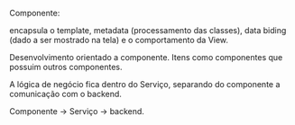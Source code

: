 Componente:

encapsula o template, metadata (processamento das classes), data biding (dado a ser mostrado na tela) e o comportamento da View.

Desenvolvimento orientado a componente. Itens como componentes que possuim outros componentes.

A lógica de negócio fica dentro do Serviço, separando do componente a comunicação com o backend.

Componente -> Serviço -> backend.

